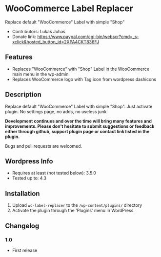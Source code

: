 WooCommerce Label Replacer
==========================

Replace default "WooCommerce" Label with simple "Shop"

* Contributors: Lukas Juhas
* Donate link: https://www.paypal.com/cgi-bin/webscr?cmd=_s-xclick&hosted_button_id=2XPA4CKT836FJ

## Features
* Replaces "WooCommerce" with "Shop" Label in the WooCommerce main menu in the wp-admin
* Replaces WooCommerce logo with Tag icon from wordpress dashicons

## Description

Replace default "WooCommerce" Label with simple "Shop". Just activate plugin. No settings page, no adds, no useless junk.

<strong>Development continues and over the time will bring many features and improvements. Please don't hesitate to submit suggestions or feedback either through github, support plugin page or contact link listed in the plugin.</strong>

Bugs and pull requests are welcomed.

## Wordpress Info

* Requires at least (not tested below): 3.5.0
* Tested up to: 4.3

## Installation

1. Upload `wc-label-replacer` to the `/wp-content/plugins/` directory
2. Activate the plugin through the 'Plugins' menu in WordPress

## Changelog

### 1.0
* First release
